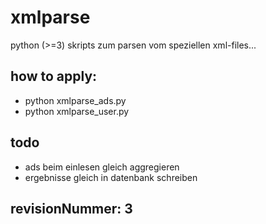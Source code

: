xmlparse
========

python (>=3) skripts zum parsen vom speziellen xml-files...

## how to apply:
* python xmlparse_ads.py
* python xmlparse_user.py

## todo
* ads beim einlesen gleich aggregieren
* ergebnisse gleich in datenbank schreiben

## revisionNummer: 3

